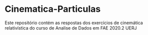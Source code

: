 # Cinematica-Particulas
Este repositório contém as respostas dos exercícios de cinemática relativística do curso de Analise de Dados em FAE 2020.2 UERJ
